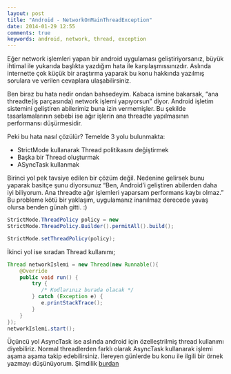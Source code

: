 ```yaml
---
layout: post
title: "Android - NetworkOnMainThreadException"
date: 2014-01-29 12:55
comments: true
keywords: android, network, thread, exception
---
```

Eğer network işlemleri yapan bir android uygulaması geliştiriyorsanız, büyük ihtimal ile yukarıda başlıkta yazdığım hata ile 
karşılaşmıssınızdır. <!-- more -->
Aslında internette çok küçük bir araştırma yaparak bu konu hakkında yazılmış sorulara ve verilen cevaplara ulaşabilirsiniz.

Ben biraz bu hata nedir ondan bahsedeyim. Kabaca ismine bakarsak, “ana threadte(iş parçasında) network işlemi yapıyorsun” diyor. Android işletim sistemini geliştiren abilerimiz buna izin vermemişler. Bu şekilde tasarlamalarının sebebi ise ağır işlerin ana threadte yapılmasının performansı düşürmesidir.

Peki bu hata nasıl çözülür? Temelde 3 yolu bulunmakta:

- StrictMode kullanarak Thread politikasını değiştirmek
- Başka bir Thread oluşturmak
- ASyncTask kullanmak


Birinci yol pek tavsiye edilen bir çözüm değil. Nedenine gelirsek bunu yaparak basitçe şunu diyorsunuz “Ben, Android’i geliştiren abilerden daha iyi biliyorum. Ana threadte ağır işlemleri yaparsam performans kaybı olmaz.” Bu probleme kötü bir yaklaşım, uygulamanız inanılmaz derecede yavaş olursa benden günah gitti. :)

```java
StrictMode.ThreadPolicy policy = new
StrictMode.ThreadPolicy.Builder().permitAll().build();

StrictMode.setThreadPolicy(policy);
```
İkinci yol ise sıradan Thread kullanımı;

```java
Thread networkIslemi = new Thread(new Runnable(){
    @Override
    public void run() {
        try {
           /* Kodlarınız burada olacak */
        } catch (Exception e) {
           e.printStackTrace();
        }
    }
});
networkIslemi.start();
```
Üçüncü yol AsyncTask ise aslında android için özelleştrilmiş thread kullanımı diyebiliriz.
Normal threadlerden farklı olarak AsyncTask kullanarak işlemi aşama aşama takip edebilirsiniz.
İlereyen günlerde bu konu ile ilgili bir örnek yazmayı düşünüyorum. Şimdilik 
[burdan](http://developer.android.com/reference/android/os/AsyncTask.html)
